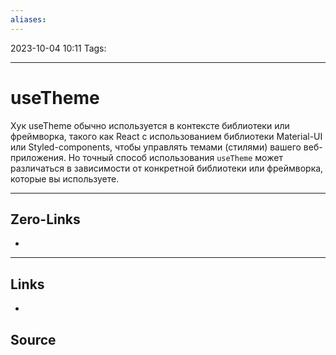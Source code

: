 ```yaml
---
aliases:
---
```


2023-10-04 10:11
Tags: 

___

# useTheme

Хук  useTheme обычно используется в контексте библиотеки или фреймворка, такого как React с использованием библиотеки Material-UI или Styled-components, чтобы управлять темами (стилями) вашего веб-приложения. Но точный способ использования `useTheme` может различаться в зависимости от конкретной библиотеки или фреймворка, которые вы используете.

___

## Zero-Links
-

___

## Links
-

## Source

